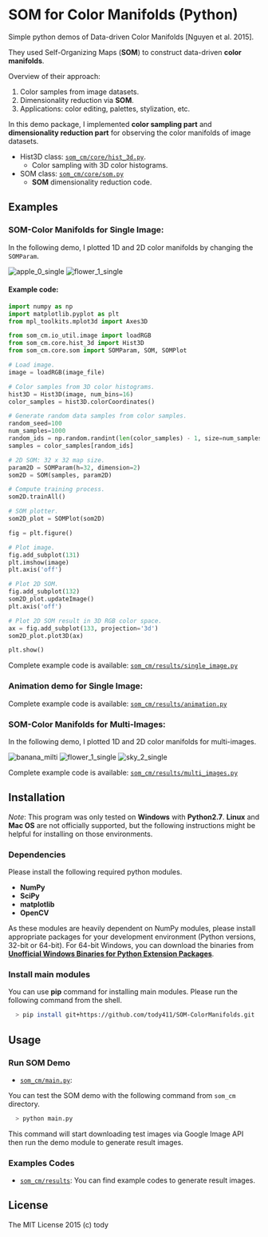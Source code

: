 
SOM for Color Manifolds (Python)
====

Simple python demos of Data-driven Color Manifolds [Nguyen et al. 2015].

They used Self-Organizing Maps (**SOM**) to construct data-driven **color manifolds**.

Overview of their approach:

1. Color samples from image datasets.
2. Dimensionality reduction via **SOM**.
3. Applications: color editing, palettes, stylization, etc.

In this demo package, I implemented **color sampling part** and **dimensionality reduction part** for observing the color manifolds of image datasets.

* Hist3D class: [```som_cm/core/hist_3d.py```](som_cm/core/hist_3d.py).
    - Color sampling with 3D color histograms.
* SOM class: [```som_cm/core/som.py```](som_cm/core/som.py)
    - **SOM** dimensionality reduction code.

## Examples

### SOM-Color Manifolds for Single Image:

In the following demo, I plotted 1D and 2D color manifolds by changing the ```SOMParam```.

![apple_0_single](som_cm/results/apple_0_single.png)
![flower_1_single](som_cm/results/flower_1_single.png)

#### Example code:

``` python
import numpy as np
import matplotlib.pyplot as plt
from mpl_toolkits.mplot3d import Axes3D

from som_cm.io_util.image import loadRGB
from som_cm.core.hist_3d import Hist3D
from som_cm.core.som import SOMParam, SOM, SOMPlot

# Load image.
image = loadRGB(image_file)

# Color samples from 3D color histograms.
hist3D = Hist3D(image, num_bins=16)
color_samples = hist3D.colorCoordinates()

# Generate random data samples from color samples.
random_seed=100
num_samples=1000
random_ids = np.random.randint(len(color_samples) - 1, size=num_samples)
samples = color_samples[random_ids]

# 2D SOM: 32 x 32 map size.
param2D = SOMParam(h=32, dimension=2)
som2D = SOM(samples, param2D)

# Compute training process.
som2D.trainAll()

# SOM plotter.
som2D_plot = SOMPlot(som2D)

fig = plt.figure()

# Plot image.
fig.add_subplot(131)
plt.imshow(image)
plt.axis('off')

# Plot 2D SOM.
fig.add_subplot(132)
som2D_plot.updateImage()
plt.axis('off')

# Plot 2D SOM result in 3D RGB color space.
ax = fig.add_subplot(133, projection='3d')
som2D_plot.plot3D(ax)

plt.show()

```
Complete example code is available: [```som_cm/results/single_image.py```](som_cm/results/single_image.py)

### Animation demo for Single Image:

Complete example code is available: [```som_cm/results/animation.py```](som_cm/results/animation.py)

### SOM-Color Manifolds for Multi-Images:

In the following demo, I plotted 1D and 2D color manifolds for multi-images.

![banana_milti](som_cm/results/banana_multi.png)
![flower_1_single](som_cm/results/tulip_multi.png)
![sky_2_single](som_cm/results/sky_multi.png)

Complete example code is available: [```som_cm/results/multi_images.py```](som_cm/results/multi_images.py)

## Installation

*Note*: This program was only tested on **Windows** with **Python2.7**.
**Linux** and **Mac OS** are not officially supported,
but the following instructions might be helpful for installing on those environments.

### Dependencies
Please install the following required python modules.

* **NumPy**
* **SciPy**
* **matplotlib**
* **OpenCV**

As these modules are heavily dependent on NumPy modules, please install appropriate packages for your development environment (Python versions, 32-bit or 64-bit).
For 64-bit Windows, you can download the binaries from [**Unofficial Windows Binaries for Python Extension Packages**](http://www.lfd.uci.edu/~gohlke/pythonlibs/).

<!-- This program also uses **docopt** for CLI.
**docopt** will be installed automatically through the following **pip** command for main modules. -->

### Install main modules

You can use **pip** command for installing main modules.
Please run the following command from the shell.

``` bash
  > pip install git+https://github.com/tody411/SOM-ColorManifolds.git
```

## Usage
### Run SOM Demo

* [```som_cm/main.py```](som_cm/main.py):

You can test the SOM demo with the following command from ```som_cm``` directory.
``` bash
  > python main.py
```

This command will start downloading test images via Google Image API then run the demo module to generate result images.

### Examples Codes
* [```som_cm/results```](som_cm/results): You can find example codes to generate result images.

<!-- ## API Document

API document will be managed by [doxygen](http://www.stack.nl/~dimitri/doxygen/) framework.
Online version is provided in the following link:
* [**inversetoon API Document**](http://tody411.github.io/InverseToon/index.html) (html)

For a local copy, please use the following doxygen command from *doxygen* directory.
``` bash
  > doxygen doxygen_config
``` -->

<!-- ## Future tasks

* [ ] Implement background removal. -->

## License

The MIT License 2015 (c) tody